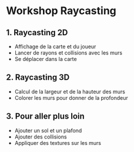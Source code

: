 # Workshop Raycasting

## 1. Raycasting 2D
- Affichage de la carte et du joueur
- Lancer de rayons et collisions avec les murs
- Se déplacer dans la carte

## 2. Raycasting 3D
- Calcul de la largeur et de la hauteur des murs
- Colorer les murs pour donner de la profondeur

## 3. Pour aller plus loin
- Ajouter un sol et un plafond
- Ajouter des collisions
- Appliquer des textures sur les murs
